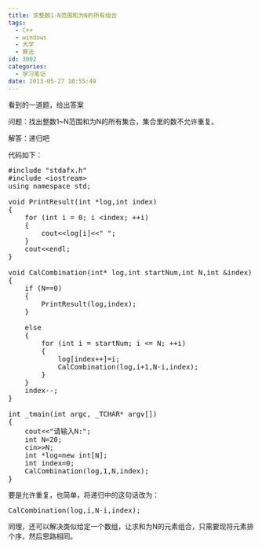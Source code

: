```yaml
---
title: 求整数1-N范围和为N的所有组合
tags:
  - C++
  - windows
  - 大学
  - 算法
id: 3002
categories:
  - 学习笔记
date: 2013-05-27 10:55:49
---
```


看到的一道题，给出答案

问题：找出整数1~N范围和为N的所有集合，集合里的数不允许重复。

解答：递归吧

代码如下：
<pre class="lang:c++ decode:true">#include "stdafx.h"
#include &lt;iostream&gt;
using namespace std;

void PrintResult(int *log,int index)
{
	for (int i = 0; i &lt;index; ++i)
	{
		cout&lt;&lt;log[i]&lt;&lt;" ";
	}
	cout&lt;&lt;endl;
}

void CalCombination(int* log,int startNum,int N,int &amp;index)
{
	if (N==0)
	{
		PrintResult(log,index);
	}

	else
	{
		for (int i = startNum; i &lt;= N; ++i)
		{
			log[index++]=i;
			CalCombination(log,i+1,N-i,index);
		}
	}
	index--;
}

int _tmain(int argc, _TCHAR* argv[])
{
	cout&lt;&lt;"请输入N:";
	int N=20;
	cin&gt;&gt;N;
	int *log=new int[N];
	int index=0;
	CalCombination(log,1,N,index);
}</pre>
要是允许重复，也简单，将递归中的这句话改为：
<pre>CalCombination(log,i,N-i,index);</pre>
同理，还可以解决类似给定一个数组，让求和为N的元素组合，只需要现将元素排个序，然后思路相同。

&nbsp;